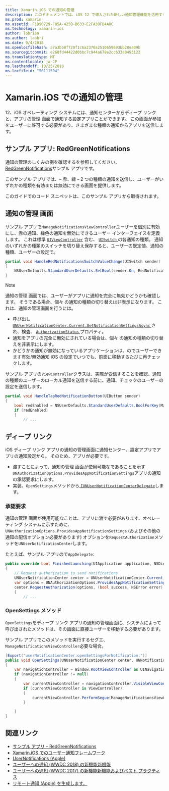 ```yaml
---
title: Xamarin.iOS での通知の管理
description: このドキュメントでは、iOS 12 で導入された新しい通知管理機能を活用するために Xamarin.iOS を使用する方法について説明します。
ms.prod: xamarin
ms.assetid: F1D90729-F85A-425B-B633-E2FA38FB4A0C
ms.technology: xamarin-ios
author: lobrien
ms.author: laobri
ms.date: 9/4/2018
ms.openlocfilehash: a7a3bb8f720f1c6a2370a2510659693bb28ea09b
ms.sourcegitcommit: e268fd44422d0bbc7c944a678e2cc633a0493122
ms.translationtype: MT
ms.contentlocale: ja-JP
ms.lasthandoff: 10/25/2018
ms.locfileid: "50111594"
---
```

# <a name="notification-management-in-xamarinios"></a>Xamarin.iOS での通知の管理

12、iOS オペレーティング システムには、通知センターからディープ リンクと、アプリの管理 画面で通知する設定アプリことができます。 この画面が参加をユーザーに許可する必要があり、さまざまな種類の通知からアプリを送信します。

## <a name="sample-app-redgreennotifications"></a>サンプル アプリ: RedGreenNotifications

通知の管理のしくみの例を確認するを参照してください、 [RedGreenNotifications](https://developer.xamarin.com/samples/monotouch/iOS12/RedGreenNotifications)サンプル アプリです。

このサンプル アプリでは、– 赤、緑 – 2 つの種類の通知を送信し、ユーザーがいずれかの種類を有効または無効にできる画面を提供します。

このガイドでのコード スニペットは、このサンプル アプリから取得されます。

## <a name="notification-management-screen"></a>通知の管理 画面

サンプル アプリで`ManageNotificationsViewController`ユーザーを個別に有効にし、赤の通知、緑色の通知を無効にできるユーザー インターフェイスを定義します。 これは標準 [`UIViewController`](https://developer.xamarin.com/api/type/UIKit.UIViewController/)
含む、 [ `UISwitch` ](https://developer.xamarin.com/api/type/UIKit.UISwitch/)の各通知の種類。 通知のいずれかの種類のスイッチを切り替え保存すると、ユーザーの既定値、通知の種類、ユーザーの設定で。

```csharp
partial void HandleRedNotificationsSwitchValueChange(UISwitch sender)
{
    NSUserDefaults.StandardUserDefaults.SetBool(sender.On, RedNotificationsEnabledKey);
}
```

> [!NOTE]
> 通知の管理 画面では、ユーザーがアプリに通知を完全に無効かどうかも確認します。 そうである場合、個々 の通知の種類の切り替えは非表示になります。 これは、通知の管理画面を行うには。
>
> - 呼び出し[ `UNUserNotificationCenter.Current.GetNotificationSettingsAsync` ](https://developer.xamarin.com/api/member/UserNotifications.UNUserNotificationCenter.GetNotificationSettingsAsync()/)され、検査、 [ `AuthorizationStatus` ](https://developer.xamarin.com/api/property/UserNotifications.UNNotificationSettings.AuthorizationStatus/)プロパティ。
> - 通知をアプリの完全に無効にされている場合は、個々 の通知の種類の切り替えを非表示にします。
> - かどうかの通知が無効になっているアプリケーションは、のでユーザーできます有効/無効通知 iOS の設定でいつでも、前面に移動するたびに再チェックします。

サンプル アプリの`ViewController`クラスは、実際が受信することを確認、通知の種類のユーザーのローカル通知を送信する前に、通知、チェックのユーザーの設定を送信します。

```csharp
partial void HandleTapRedNotificationButton(UIButton sender)
{
    bool redEnabled = NSUserDefaults.StandardUserDefaults.BoolForKey(ManageNotificationsViewController.RedNotificationsEnabledKey);
    if (redEnabled)
    {
        // ...
```

## <a name="deep-link"></a>ディープ リンク

iOS ディープ リンク アプリの通知の管理画面に通知センター、設定アプリでアプリの通知設定から。 そのため、アプリが必要です。

- 渡すことによって、通知の管理 画面が使用可能なであることを示す`UNAuthorizationOptions.ProvidesAppNotificationSettings`アプリの通知の承認要求にします。
- 実装、`OpenSettings`メソッドから[ `IUNUserNotificationCenterDelegate`](https://developer.xamarin.com/api/type/UserNotifications.IUNUserNotificationCenterDelegate/)します。

### <a name="authorization-request"></a>承認要求

通知の管理 画面が使用可能なことは、アプリに渡す必要があります、オペレーティング システムに示すために、 `UNAuthorizationOptions.ProvidesAppNotificationSettings` (およびその他の通知の配信オプション必要があります) オプションを`RequestAuthorization`メソッドを`UNUserNotificationCenter`します。

たとえば、サンプル アプリので`AppDelegate`:

```csharp
public override bool FinishedLaunching(UIApplication application, NSDictionary launchOptions)
{
    // Request authorization to send notifications
    UNUserNotificationCenter center = UNUserNotificationCenter.Current;
    var options = UNAuthorizationOptions.ProvidesAppNotificationSettings | UNAuthorizationOptions.Alert | UNAuthorizationOptions.Sound | UNAuthorizationOptions.Provisional;
    center.RequestAuthorization(options, (bool success, NSError error) =>
    {
        // ...
```

### <a name="opensettings-method"></a>OpenSettings メソッド

`OpenSettings`をディープ リンク アプリの通知の管理画面に、システムによって呼び出されたメソッドは、その画面に直接ユーザーを移動する必要があります。

サンプル アプリでこのメソッドを実行するセグエ、`ManageNotificationsViewController`必要な場合。

```csharp
[Export("userNotificationCenter:openSettingsForNotification:")]
public void OpenSettings(UNUserNotificationCenter center, UNNotification notification)
{
    var navigationController = Window.RootViewController as UINavigationController;
    if (navigationController != null)
    {
        var currentViewController = navigationController.VisibleViewController;
        if (currentViewController is ViewController)
        {
            currentViewController.PerformSegue(ManageNotificationsViewController.ShowManageNotificationsSegue, this);
        }

    }
}
```

## <a name="related-links"></a>関連リンク

- [サンプル アプリ – RedGreenNotifications](https://developer.xamarin.com/samples/monotouch/iOS12/RedGreenNotifications)
- [Xamarin.iOS でのユーザー通知フレームワーク](~/ios/platform/user-notifications/index.md)
- [UserNotifications (Apple)](https://developer.apple.com/documentation/usernotifications?language=objc)
- [ユーザーへの通知 (WWDC 2018) の新機能新機能](https://developer.apple.com/videos/play/wwdc2018/710/)
- [ユーザーへの通知 (WWDC 2017) の新機能新機能およびベスト プラクティス](https://developer.apple.com/videos/play/wwdc2017/708/)
- [リモート通知 (Apple) を生成します。](https://developer.apple.com/documentation/usernotifications/setting_up_a_remote_notification_server/generating_a_remote_notification)
